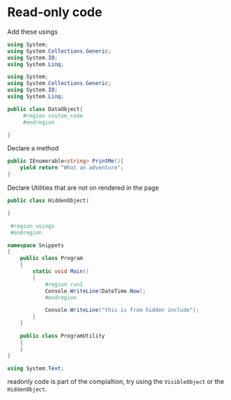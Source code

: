 # Read-only code 

Add these usings
```cs  --editable false --region usings --destination-file .\Snippets\Program.cs
using System;
using System.Collections.Generic;
using System.IO;
using System.Linq;

```

```cs --hidden --editable false
using System;
using System.Collections.Generic;
using System.IO;
using System.Linq;

public class DataObject{
     #region custom_code
     #endregion

}
```

Declare a method
```cs --editable false  --region custom_code
public IEnumerable<string> PrintMe(){
    yield return "What an adventure";
}
```

Declare Utilities that are not on rendered in the page
```cs --editable false --hidden
public class HiddenObject{

}
```

```cs --editable false --hidden --destination-file .\Snippets\Program.cs
 #region usings
 #endregion

namespace Snippets
{
    public class Program
    {
        static void Main()
        {
            #region run1
            Console.WriteLine(DateTime.Now);
            #endregion

            Console.WriteLine("this is from hidden include");
        }        
    }

```

```cs --editable false --hidden --destination-file .\Snippets\Program.cs
    public class ProgramUtility
    {
    }
}
```

```cs 
using System.Text;
```

readonly code is part of the compialtion, try using the `VisibleObject` or the `HiddenObject`.
```csharp --source-file .\Snippets\Program.cs --project .\Snippets\Snippets.csproj --session "Run example 1" --region run1
```
